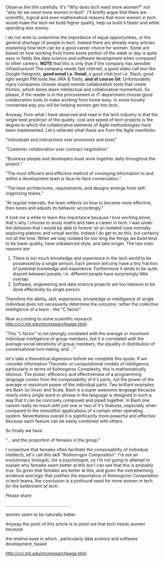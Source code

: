 
Observe the title carefully.  It's "Why does *tech* need more women?" not "why do we need more women in tech".  I'll breifly argue that there are scientific, logical and even mathematical reasons that more women in tech would make the tech we build higher quality, help us build it faster and while spending less money.

I do not wish to undermine the importance of equal opportunities, or the general shortage of people in tech.  Indeed there are already many articles explaining how tech can be a good career choice for women. Some are based on how working from home some portion of the week or day is quite easy in fields like data science and software development when compared to other careers. **NOTE** that this is only true if the company has sensible infrastructure!  The company needs fast internet, a good video call tool like Google Hangouts, **good email i.e. Gmail**, a good chat tool i.e. Slack, good light weight PM tools like JIRA & Trello, **and of course Git**.  Unfortunately many companies choose stupid remote collaboration tools that create friction, which slows down intellectual and collaborative momentum.  So please, if the reader is in the procurement or IT department choose good collaboration tools to make working from home easy. In some loosely connected way you will be helping women get into tech.

Anyway, from what I have observed and read in the tech industry is that the single best predictor of the quality, cost and speed of tech projects is the degree to which the collaborative elements of Agile methodologies have been implemented.  Let's reiterate what these are from the Agile manifesto:

"Individuals and interactions over processes and tools"

"Customer collaboration over contract negotiation"

"Business people and developers must work together daily throughout the project."

"The most efficient and effective method of conveying information to and within a development team is face-to-face conversation."

"The best architectures, requirements, and designs emerge from self-organizing teams."

"At regular intervals, the team reflects on how to become more effective, then tunes and adjusts its behavior accordingly."

It took me a while to learn this importance because I love working alone, that's why I choose to study maths and take a career in tech.  I was under the dellusion that I would be able to forever sit an isolated cave mentally exploring platonic and virtual worlds.  Indeed I do get to do this, but certainly not all the time.  When we stay isolated for too long the things we build tend to be lower quality, have unbalanced style, and take longer. The two main reasons are:

1. There is too much knowledge and experience in the tech world to be possessed by a single person.  Each person will only have a tiny fraction of potential knowledge and experience.  Furthermore it tends to be quite disjoint between people, i.e. different people have surprisingly little overlap.
2. Software, engineering and data science projects are too massive to be done effectively by single person.

Therefore the ability, skill, experience, knowledge or intelligence of single individual does not necessarily determine the outcome, rather the *collective* intelligence of a team - the "C factor".

Now according to some scientific research http://cci.mit.edu/mciresearchpage.html 

"This “c factor” is not strongly correlated with the average or maximum individual intelligence of group members, but it is correlated with the average social sensitivity of group members, the equality in distribution of conversational turn-taking, and ..."

let's take a theoretical digression before we complete this quote.  If we consider Information Theoretic or computational models of intelligence, particularly in terms of Kolmogorov Complexity, this is mathematically obvious.  The power, efficiency and effectiveness of a programming language comes from the composability of it's parts, not the power of the average or maximum power of the individual parts.  Two brilliant examples are Bash (or linux) and Scala, Bash is a super awesome language because nearly every single word or phrase in the language is designed in such a way that it can be concisely composed and piped together.  In Bash one cannot really do much with just one or two of it's features, especially when compared to the monolithic applications of a certain other operating system. Nevertheless overall it is significantly more powerful and effective because each feature can be easily combined with others.

So finally we have

"... and the proportion of females in the group."

I conjecture that females often facilitate the composability of individual intellects, let's call this skill "Kolmorogov Composition".  I'm not an evolutionary biologist, nor a psychologist, so I'm not going to attempt to explain why females seem better at this but I can see that this is probably true.  So given that females are better at this, and given the overwhelming evidence and logic that justifies the importance of Kolmogorov Composition in tech teams, the conclusion is a profound need for more women in tech *for the betterment of tech*.

Please share 



....................................................

women seem to be naturally better 


Anyway the point of this article is to point out that tech needs women because 

the relative ease in which , particularly data science and software development, based 

http://cci.mit.edu/mciresearchpage.html
